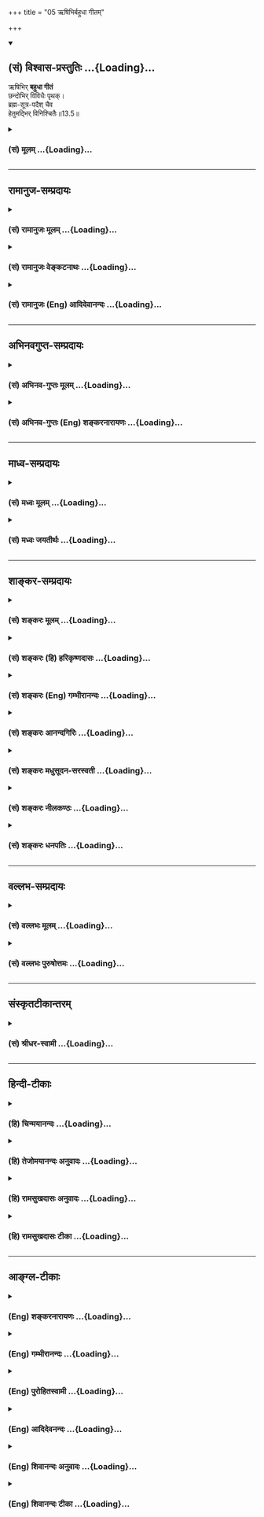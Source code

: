 +++
title = "05 ऋषिभिर्बहुधा गीतम्"

+++
<div class="js_include" newlevelforh1="2" title="(सं) विश्वास-प्रस्तुतिः" unfilled url="/mahAbhAratam/vyAsaH/shlokashaH/06-bhIShma-parva/03-bhagavad-gItA-parva/saMskRtam/vishvAsa-prastutiH/13_xetra-xetrajna-yogaH/05_RShibhirbahudhA_g.md">
<details open><summary><h2>(सं) विश्वास-प्रस्तुतिः ...{Loading}...</h2></summary>

ऋषिभिर् **बहुधा गीतं**  
छन्दोभिर् विविधैः पृथक्।  
ब्रह्म-सूत्र-पदैश् चैव  
हेतुमद्भिर् विनिश्चितैः॥13.5॥
</details>
</div>
<div class="js_include collapsed" newlevelforh1="3" title="(सं) मूलम्" unfilled url="/mahAbhAratam/vyAsaH/shlokashaH/06-bhIShma-parva/03-bhagavad-gItA-parva/saMskRtam/mUlam/13_xetra-xetrajna-yogaH/05_RShibhirbahudhA_g.md">
<details><summary><h3>(सं) मूलम् ...{Loading}...</h3></summary>

ऋषिभिर्बहुधा गीतं छन्दोभिर्विविधैः पृथक्।  
ब्रह्मसूत्रपदैश्चैव हेतुमद्भिर्विनिश्चितैः।।13.5।।
</details>
</div>


_________________
## रामानुज-सम्प्रदायः
<div class="js_include collapsed" newlevelforh1="3" title="(सं) रामानुजः मूलम्" unfilled url="/mahAbhAratam/vyAsaH/shlokashaH/06-bhIShma-parva/03-bhagavad-gItA-parva/saMskRtam/rAmAnujaH/mUlam/13_xetra-xetrajna-yogaH/05_RShibhirbahudhA_g.md">
<details><summary><h3>(सं) रामानुजः मूलम् ...{Loading}...</h3></summary>

।।13.4।। तद् इदं क्षेत्रक्षेत्रज्ञयाथात्म्यम् **ऋषिभिः** पराशरादिभिः
**बहुधा** बहुप्रकारं **गीतम्**अहं त्वं च तथान्ये च भूतैरुह्याम पार्थिव।
गुणप्रवाहपतितो भूतवर्गोऽपि यात्ययम्।। कर्मवश्या गुणा ह्येते सत्त्वाद्याः
पृथिवीपते। अविद्यासञ्चितं कर्म तच्चाशेषेषु जन्तुषु।। आत्मा शुद्धोऽक्षरः
शान्तो निर्गुणः प्रकृतेः परः। प्रवृद्ध्यपचयौ नास्य चैकस्याखिलजन्तुषु।।
(वि॰ पु॰ 2।13।69 -- 71) तथापिण्डः पृथग्यतः पुंसः
शिरःपाण्यादिलक्षणः।। ततोऽहमिति कुत्रैतां संज्ञां राजन्करोम्यहम्।। (वि॰
पु॰ 2।13।89) तथा चकिं त्वमेतच्छिरः किं नु ग्रीवा तव तथोदरम्। किमु
पादादिकं त्वं वै तवैतत्किं महीपते।। समस्तावयवेम्यस्त्वं पृथक् भूप
व्यवस्थितः। कोऽहमित्येव निपुणो भूत्वा चिन्तय पार्थिव।। (वि॰ पु॰
2।13।102103) इति।  
  
एवं विविक्तयोः द्वयोः वासुदेवात्मकत्वं च आहुः -- इन्द्रियाणि मनो बुद्धिः
सत्त्वं तेजो बलं धृतिः। वासुदेवात्मकान्याहुः क्षेत्रं क्षेत्रज्ञमेव च।।
(महा॰ शान्तिपर्व 149।136) इति।  
  
**छन्दोभिः विविधैः** पृथक् पृथग्विधैः छन्दोभिः ऋग्यजुः सामाथर्वभिः
देहात्मनोः स्वरूपं **पृथग्** गीतम् -- तस्माद्वा एतस्माद् आत्मन आकाशः
संभूतः आकाशाद् वायुः; वायोरग्निः; अग्नेरापः; अद्भ्यः पृथिवी; पृथिव्या
ओषधयः; ओषधीभ्योऽन्नम्; अन्नात् पुरुषः; स वा एष पुरुषः अन्नरसमयः (तै॰ उ॰
2।1) इति शरीरस्वरूपम् अभिधाय तस्माद् अन्तरं प्राणमयं तस्मात् च अन्तरं
मनोमयम् अभिधायतस्माद्वा एतस्मान्मनोमयादन्योऽन्तर आत्मा विज्ञानमयः (तै॰
उ॰ 2।4) इति क्षेत्रज्ञस्वरूपम् अभिधायतस्माद्वा एतस्माद्विज्ञानमयात्
अन्योऽन्तर आत्मानन्दमयः (तै॰ उ॰ 2।5) इति क्षेत्रज्ञस्य अपि अन्तरात्मतया
आनन्दमयः परमात्मा अभिहितः। एवम् ऋक्सामाथर्वसु च तत्र तत्र
क्षेत्रक्षेत्रज्ञयोः पृथग्भावः तयोः ब्रह्मात्मकत्वं च सुस्पष्टं गीतम्।  
  
ब्रह्मसूत्रपदैः च एव ब्रह्मप्रतिपादनसूत्राख्यैः पदैः शारीरकसूत्रैः
**हेतुमद्भिः** हेतुयुक्तैः। **विनिश्चितैः** निर्णयान्तैःन वियदश्रुतेः
(ब्र॰ सू॰ 2।3।1) इति आरभ्य क्षेत्रप्रकारनिर्णय
उक्तः। नात्माऽश्रुतेर्नित्यत्वाच्च ताभ्यः (ब्र॰ सू॰ 2।3।17)
इत्यारभ्यज्ञोऽत एव (ब्र॰ सू॰ 2।3।18) इत्यादिभिः
क्षेत्रज्ञयाथात्म्यनिर्णय उक्तः। परात्तु तच्छ्रुतेः (ब्र॰ सू॰ 2।3।41) इति
च भगवत्प्रवर्त्यत्वेन भगवदात्मकत्वम् उक्तम्। एवं बहुधा गीतं
क्षेत्रक्षेत्रज्ञयाथात्म्यं मया संक्षेपेण सुस्पष्टम् उच्यमानं श्रृणु इति
अर्थः।

</details>
</div>
<div class="js_include collapsed" newlevelforh1="3" title="(सं) रामानुजः वेङ्कटनाथः" unfilled url="/mahAbhAratam/vyAsaH/shlokashaH/06-bhIShma-parva/03-bhagavad-gItA-parva/saMskRtam/rAmAnujaH/venkaTanAthaH/13_xetra-xetrajna-yogaH/05_RShibhirbahudhA_g.md">
<details><summary><h3>(सं) रामानुजः वेङ्कटनाथः ...{Loading}...</h3></summary>

  
  
।।13.5।। स्वेनोपदिश्यमानस्यार्थस्येतिहासपुराणमीमांसानुगृहीतानेकश्रुतिसिद्धत्वमाह
-- ऋषिभिः इति श्लोकेन। विशदोपबृंहणवाक्यानुसारेण
अविशदवेदवाक्यार्थनिश्चयाय प्रथममृषिभिर्गीतत्वोक्तिः।
राजसतामसोपबृंहणव्यवच्छेदाय ऋषिशब्दोक्तान्विशिनष्टि --
पराशरादिभिरिति। बहुप्रकारमिति अर्थस्यैकत्वेऽपि वचनव्यक्तौ
रथचक्रनद्यादिकल्पनाप्रकारभेदः। यद्वा सङ्क्षेपविस्तारादिरूपेणेत्यर्थः।
अविविक्तदेहात्मस्वरूपस्य राज्ञो वाह्यवाहकत्वोक्तिप्रतिक्षेपार्थं वाक्यम्
-- अहं त्वं चेति। अध्यात्मगन्धिवाक्यश्रवणमूलस्य कस्त्वमिति
प्रश्नस्योत्तरं -- पिण्ड इति। शिरःपाण्यादिलक्षणः इत्यनेन
कृत्स्नैकदेशचेतनत्वविकल्पो द्योतितः। प्रतिपादितार्थस्य श्रोतर्यपि
स्वप्रत्ययेन दृढीकरणार्थं वाक्यंकिं त्वमिति। एवम्इदं शरीरम् \[13।2\] इति
श्लोकेनोक्तस्य संवादकमुपात्तम्। ननु द्वासुपर्णा इति मन्त्रे तयोरन्यः
पिप्पलं स्वाद्वत्ति इति कर्मफलभोक्ता जीव उच्यते अनश्नन्नन्यो अभिचाकशीति
\[मुं.उ.3।1।1\] इति परमात्मेति शारीरकेगुहां प्रविष्टावात्मानौ
हितद्दर्शनात् \[ब्र.सू.1।2।11\]स्थित्यदनाभ्यां च \[ब्र.सू.1।3।7\]
इत्यादिषु प्रपञ्चितम्। ब्राह्मणे तुतयोरन्यः पिप्पलं स्वाद्वत्तीति
सत्त्वम् इति जन्तुवाचिना सत्त्वशब्देन जीवमभिधायअनश्नन्नन्यो
अभिचाकशीतिअनश्नन्नन्यो अभिपश्यतीति क्षेत्रज्ञः तावेतौ सत्त्वक्षेत्रज्ञौ
तदेतत्सत्त्वं येन स्वप्नं पश्यति अथ योऽयं शारीर उपद्रष्टा स क्षेत्रज्ञः
इति क्षेत्रज्ञशब्देन परमात्मानमेवाभिधत्ते। तावेवात्र
क्षेत्रज्ञोपद्रष्ट्टशब्दौ प्रत्यभिज्ञायेतेतं प्राहुः क्षेत्रज्ञः
\[13।2\] इतिउपद्रष्टानुमन्ता \[13।23\] इति च। मनुश्चयोऽस्यात्मनः कारयिता
तं क्षेत्रज्ञं प्रचक्षते। यः करोति तु कर्माणि परमा(स भूता)त्मोच्यते
बुधैः \[मनुः12।12\] इति क्षेत्रज्ञशब्देन परमात्मानमाह।  
  
अतः कथमत्र क्षेत्रज्ञो जीव इत्युच्यते इति शङ्कामर्थात्परिहरन्क्षेत्रज्ञं
चापि मां विद्धि \[13।3\] इत्यस्य संवादकं तस्य स्वोक्तार्थानुगुण्यं
सूचयन्नवतारयति -- एवं विविक्तयोरिति। तथाच क्षेत्रज्ञशब्दस्य जीवेऽपि
प्रयोगदर्शनात्क्षेत्रज्ञो जीव इत्युपपद्यते। प्रत्येकं समुदायेन वाममेदं
शिरःममेमौ पाणीममेदं शरीरम् इति क्षेत्रवेदित्वाज्जीवस्य क्षेत्रज्ञत्वम्।
परमात्मनस्तुइदं शरीरमेतत्कर्मारम्भायैतत्कर्मफलभोगाय
इत्यादिक्षेत्रयाथात्म्यवेदितृत्वेन। एतच्चएतदवयवशः सङ्घातरूपेण च इदमहं
वेद्मि इति यो वेत्ति इति \[रा.भा.2\] भाष्येणयोऽस्यात्मनः कारयिता
\[12।12\] इति मनुवचनेन च ज्ञापितम्। एवमुपद्रष्ट्टत्वमपि जीवस्य
स्वशरीरमात्रं प्रति परमात्मनस्तु सर्वचेतनाचेतनान्
प्रतीत्युभयोरप्युपद्रष्ट्टत्वमविरुद्धम्। अतो न कस्यापि प्रमाणस्य विरोध
इति भावः। स्वरूपवैविध्यस्यछन्दोभिः इति बहुवचनेनैव लाभात् विविधशब्दः
प्रकृतप्रतिपाद्यप्रकारवैविध्यपर इत्यभिप्रायेणाह -- पृथग्विधैरिति।
पृथग्भूताः विधाः प्रतिपाद्यप्रकारा येषामिति विग्रहः। आम्नायश्छन्दसां
दण्डः इत्यादिप्रयोगानुसारेण च्छन्दश्शब्दो वेदपरः; न तु गायत्र्यादिपर
इत्यभिप्रयन्नाहऋग्यजुरिति। पृथक्छब्दस्य
ऋषिभिरुक्तात्पृथक्त्वपरत्वभ्रमव्युदासायाध्याहारानुषङ्गाभ्यां
योजयतिदेहात्मनोः स्वरूपं पृथग्गीतमिति। परस्परविलक्षणं गीतमित्यर्थः।
तद्यथा रथस्यारेषु नेमिरर्पिता; नाभावरा अर्पिताः; एवमेवैता भूतमात्राः
प्रज्ञामात्रास्वर्पिताः; प्रज्ञामात्राः प्राणेऽर्पिताः \[कौ.उ.3।9\] एष म
आत्माऽन्तर्हृदये एतद्ब्रह्मैतमितः प्रेत्याभिसम्भवितास्मि
\[छां.उ.3।14।4\] दिव्यो ह्यमूर्तः पुरुषः सबाह्याभ्यन्तरो ह्यजः। अप्राणो
ह्यमनाः शुभ्रो ह्यक्षरात्परतः परः \[मुं.उ.2।1।2\] स कारणं करणाधिपाधिपः
\[श्वे.उ.6।9\] भोक्ता भोग्यं प्रेरितारं च मत्वा \[श्वे.उ.1।12\]
जुष्टस्ततस्तेनामृतत्वमेति \[मुं.उ.3।1।1\] इत्यादिकमभिप्रेत्याह --
एवमृक्सामाथर्वस्विति। ब्रह्मसूत्र -- इत्यत्र लुप्तषष्ठ्यर्थः सम्बन्धः
प्रतिपादकत्वमित्यभिप्रेत्यसूत्रपदैः इत्यत्र षष्ठीसमासभ्रमं
वारयतिब्रह्मप्रतिपादनसूत्राख्यैः पदैरिति।
फलितमाहशारीरकसूत्रैरिति। हेतुयुक्तैरिति हेतुप्रतिपादकैरित्यर्थः। कर्मणि
क्ताश्रयणे प्रयोजनाभावाद्विशेषतो निश्चितं येषामिति भावे क्तं बहुव्रीहिं
चाभिप्रेत्याहनिर्णयान्तैरिति; निर्णयफलकैरित्यर्थः। न
वियदश्रुतेरित्यारभ्येत्यनेन -- अस्ति तु \[ब्र.सू.2।3।2\] इत्यादिकं
सूत्रषट्कंएतेन मातरिश्वा व्याख्यातः \[ब्र.सू.2।3।8\]तेजोऽतस्तथा ह्याह
\[ब्र.सू.2।3।10\]आपः \[ब्र.सू.2।3।11\]पृथिवी \[ब्र.सू.2।3।12\] इति
सूत्रचतुष्टयं च विवक्षितम्। उक्त इति -- अनेनाकाशादीनामुत्पत्तिकथनेन
तत्सङ्घातात्मकक्षेत्रयाथात्म्यमुक्तप्रायमिति भावः। नात्मा
श्रुतेरित्यारभ्येत्यनेनज्ञोऽत एव; उत्क्रान्तिगत्यागतीनां; स्वात्मना
चोत्तरयोः; नाणुरतच्छ्रुतेरिति चेन्नेतराधिकारात्; स्वशब्दोन्मानाभ्यां च;
अविरोधश्चन्दनवत्; अवस्थितिवैशेष्यादिति चेन्नाभ्युपगमाद्धृदि हि; गुणाद्वा
लोकवत्; व्यतिरेको गन्धवत् तथाच दर्शयति; पृथगुपदेशात्; तद्गुणसारत्वात्तु
तद्व्यपदेशः प्राज्ञवत्; यावदात्मभावित्वाच्च न दोषस्तद्दर्शनात्;
पुंस्त्वादिवत्त्वस्य सतोऽभिव्यक्तियोगात्;
नित्योपलब्ध्यनुपलब्धिप्रसङ्गोऽन्यतरनियमो वाऽन्यथा; कर्ता
शास्त्रार्थवत्त्वात्; उपादानाद्विहारोपदेशाच्च; व्यपदेशाच्च क्रियायां न
चेन्निदेशविपर्ययः; उपलब्धिवदनियमः; शक्तिविपर्ययात्; समाध्यभावाच्च; यथाच
तक्षोभयधा; परात्तु तच्छ्रुतेः \[ब्र.सू.2।3।1740\] इत्यन्तं
सूत्रजातमभिप्रेतम्। इत्यारभ्य ज्ञोऽत एवेत्यादिभिरिति पाठे
इत्यादिशब्देनैतद्विवक्षितम्। भगवत्प्रवर्त्यत्वेनेति; चेतनं प्रति नियमेन
नियाम्यद्रव्यत्वस्य शरीरलक्षणत्वादिति भावः। श्रुत्यादिभिः
प्रतिपादितस्यैव क्षेत्रक्षेत्रज्ञयाथात्म्यस्य ज्ञातुं शक्यत्वात्त्वत्तः
किमर्थं श्रोतव्यमित्याशङ्कापरिहाराय पूर्वोक्तंतत्समासेन मे शृणु \[13।4\]
इत्येतदत्र सङ्गमय्य तत्तात्पर्यमाह -- एवं बहुधा गीतमित्यादि।
क्षेत्रक्षेत्रज्ञयाथात्म्यस्य श्रुत्यादिभिरतिविस्तरेण बहुधा गीतत्वात्
किञ्चिज्ज्ञेन स्पष्टमवगन्तुमशक्यत्वात्सर्वज्ञेन मया सङ्क्षेपेण
सुस्पष्टमुच्यमानं तच्छ्रोतव्यमिति भावः। ,

</details>
</div>
<div class="js_include collapsed" newlevelforh1="3" title="(सं) रामानुजः (Eng) आदिदेवानन्दः" unfilled url="/mahAbhAratam/vyAsaH/shlokashaH/06-bhIShma-parva/03-bhagavad-gItA-parva/saMskRtam/rAmAnujaH/english/AdidevAnandaH/13_xetra-xetrajna-yogaH/05_RShibhirbahudhA_g.md">
<details><summary><h3>(सं) रामानुजः (Eng) आदिदेवानन्दः ...{Loading}...</h3></summary>

13.5 It is this truth regarding the Kestra and Ksetrajna that has been sung in various ways by Parasara and others seers. For example, 'I and you and others are composed of the elements; and the elements, following the stream of alities, assume a shape; these alities, Sattva and the rest, are dependent on Karma; and Karma, accumulated by nescience,
influences the condition of all beings. The self is pure, imperishable,
tranil, void of alities and is pre-eminent over Prakrti' (V. P.,
2.13.69-71). Similarly: 'The body, characterised by head, hands, feet and the like is different from Purusa.' Which of these can I designate by the name I;' (Ibid., 2.13.89). And also: 'Are you the head or the belly; Are you indeed the feet and other limbs, or do they belong to you, O King; You are distinct in your nature from all your members, O King. Know, O King, and understand "Who am I" '. (Ibid., 1.13.102-3).
Moreover they state that Vasudeva constitutes the Self of the distinct entities (Ksetra and Ksetrajna): 'The senses, Manas, Buddhi, vigour,
splendour, strength, courage, both Ksetra and Ksetrajna have Vasudeva for their self. (Ma. Bha. Sa., 149.136). In various distinctive hymns,
namely, in the Vedas, Rg, Yajus, Saman and Atharvan, the distinction of body and the self has been sung. The nature of the body is described in the following text: 'From this Self, verily, ether arose; from the ether, air; from air, fire; from fire, water; from water, the earth;
from the earth, herbs; from the herbs, food; from food, the person. The same person, verily, consists of the essence of food' (Tai. U., 2.1.2).
Afterwards that which is inner than this (body) and which consists of Prana (or the vital breath), and that which is inner than this and which consists of mind are described. The nature of Ksetrjna is stated in the passage: 'Verily, other than, and within, that one that consists of mind, that (the individual Self) consists of understanding' (Ibid.,
2.4.2). Later, the Supreme Brahman is stated in the text; 'Verily, other than, and within, that one consisting of understanding, is the Supreme Self that consists of bliss' (Ibid., 1.5.2). This is stated to be the Surpeme Self, consisting of bliss, as forming the inner Self of the individual self. Similarly in the three Vedas, Rg, Saman and Atharvan,
here and there, the distinctive existence of the Ksetra and the Ksetrajna is affirmed with Brahman for their Self. Likewise, the same purpose is taught in the words of the Brahma-sutras, namely, the aphorisms about Brahman, known also as the Sariraka-sutras, which are characterised by reasoning, decision and conclusion. In the Sutras commencing with, 'Not ether, on account of the absence of the Sruti' (B.
S., 2.3.1), the nature and the mode of the Ksetra is determined. In the Sutras commencing with 'Not the self, on account of the Sruti and on account of the eternity, (which is made out) from them' (Ibid., 2.3.18),
the true nature of the Ksetrajna is determined. In the Sutras 'But from the Supreme, this being declared by Sruti' (Ibid., 2.3.40), that Ksetrajna has the Lord for Its Self on account of Its being under the control of the Lord, is declared. It has been sung in various ways; the meaning of this Sloka is this: Listen about the truths of the Ksetra and the Ksetrajna which have been expounded in numerous ways and declared by Me in a lucid and brief manner.

</details>
</div>


_________________
## अभिनवगुप्त-सम्प्रदायः
<div class="js_include collapsed" newlevelforh1="3" title="(सं) अभिनव-गुप्तः मूलम्" unfilled url="/mahAbhAratam/vyAsaH/shlokashaH/06-bhIShma-parva/03-bhagavad-gItA-parva/saMskRtam/abhinava-guptaH/mUlam/13_xetra-xetrajna-yogaH/05_RShibhirbahudhA_g.md">
<details><summary><h3>(सं) अभिनव-गुप्तः मूलम् ...{Loading}...</h3></summary>

।।13.4 -- 13.5।। तत्क्षेत्रमिति। ऋषिभिरिति। येन विकारं गच्छति यद्विकारि।
समासेनेति अविभागेनैव सर्वान्प्रश्नान् +++(S;;K एतान् (S तान्)+++ प्रश्नान्)
साधारणोत्तरेण परिच्छिनत्ति। यद्यपि च ऋषिभिर्बहुधा वेदैश्चोक्तमेतत्।
तथापि समासेनाहं व्याचक्षे इति।

</details>
</div>
<div class="js_include collapsed" newlevelforh1="3" title="(सं) अभिनव-गुप्तः (Eng) शङ्करनारायणः" unfilled url="/mahAbhAratam/vyAsaH/shlokashaH/06-bhIShma-parva/03-bhagavad-gItA-parva/saMskRtam/abhinava-guptaH/english/shankaranArAyaNaH/13_xetra-xetrajna-yogaH/05_RShibhirbahudhA_g.md">
<details><summary><h3>(सं) अभिनव-गुप्तः (Eng) शङ्करनारायणः ...{Loading}...</h3></summary>

13.4-5 Tat Ksetram etc. Rsibhih etc. Why it modifies : due to what this
\[Field\] suffers modification. Collectively : not at all separately
(one by one). \[The Bhagavat\] decides all the estions in a general way.
Of course, many a time in many a way this has been declared by the seers
and by the scritpures. But, let Me (the Bhagavat) explain this
collectively (briefly).

</details>
</div>


_________________
## माध्व-सम्प्रदायः
<div class="js_include collapsed" newlevelforh1="3" title="(सं) मध्वः मूलम्" unfilled url="/mahAbhAratam/vyAsaH/shlokashaH/06-bhIShma-parva/03-bhagavad-gItA-parva/saMskRtam/madhvaH/mUlam/13_xetra-xetrajna-yogaH/05_RShibhirbahudhA_g.md">
<details><summary><h3>(सं) मध्वः मूलम् ...{Loading}...</h3></summary>

।।13.5।। ब्रह्मसूत्राणि शारीरकम्।

</details>
</div>
<div class="js_include collapsed" newlevelforh1="3" title="(सं) मध्वः जयतीर्थः" unfilled url="/mahAbhAratam/vyAsaH/shlokashaH/06-bhIShma-parva/03-bhagavad-gItA-parva/saMskRtam/madhvaH/jayatIrthaH/13_xetra-xetrajna-yogaH/05_RShibhirbahudhA_g.md">
<details><summary><h3>(सं) मध्वः जयतीर्थः ...{Loading}...</h3></summary>

।।13.5।। ब्रह्मणः सूचकानि वाक्यानि ब्रह्मसूत्राणि (शं.) इति कश्चित्।
ततश्च छन्दसामृषिवाक्यानां च तथात्वात् ऋषिभिरित्यादिकं वृथा स्यादित्यतो
रूढिमाश्रित्याह -- **ब्रह्मे**ति।

</details>
</div>


_________________
## शाङ्कर-सम्प्रदायः
<div class="js_include collapsed" newlevelforh1="3" title="(सं) शङ्करः मूलम्" unfilled url="/mahAbhAratam/vyAsaH/shlokashaH/06-bhIShma-parva/03-bhagavad-gItA-parva/saMskRtam/shankaraH/mUlam/13_xetra-xetrajna-yogaH/05_RShibhirbahudhA_g.md">
<details><summary><h3>(सं) शङ्करः मूलम् ...{Loading}...</h3></summary>

।।13.5।। --,**ऋषिभिः** वसिष्ठादिभिः **बहुधा** बहुप्रकारं **गीतं**
कथितम्। **छन्दोभिः** छन्दांसि ऋगादीनि तैः छन्दोभिः **विविधैः** नानाभावैः
नानाप्रकारैः **पृथक्** विवेकतः गीतम्। किञ्च; **ब्रह्मसूत्रपदैश्च एव**
ब्रह्मणः सूचकानि वाक्यानि ब्रह्मसूत्राणि तैः पद्यते गम्यते ज्ञायते इति
तानि पदानि उच्यन्ते तैरेव च क्षेत्रक्षेत्रज्ञयाथात्म्यम् गीतम् इति
अनुवर्तते। आत्मेत्येवोपासीत (बृह0 उ₀ 1।4।7) इत्येवमादिभिः
ब्रह्मसूत्रपदैः आत्मा ज्ञायते; **हेतुमद्भिः** युक्तियुक्तैः
**विनिश्चितैः** निःसंशयरूपैः निश्चितप्रत्ययोत्पादकैः इत्यर्थः।। स्तुत्या
अभिमुखीभूताय अर्जुनाय आह भगवान् --,

</details>
</div>
<div class="js_include collapsed" newlevelforh1="3" title="(सं) शङ्करः (हि) हरिकृष्णदासः" unfilled url="/mahAbhAratam/vyAsaH/shlokashaH/06-bhIShma-parva/03-bhagavad-gItA-parva/saMskRtam/shankaraH/hindI/harikRShNadAsaH/13_xetra-xetrajna-yogaH/05_RShibhirbahudhA_g.md">
<details><summary><h3>(सं) शङ्करः (हि) हरिकृष्णदासः ...{Loading}...</h3></summary>

।।13.5।। श्रोताकी बुद्धिमें रुचि उत्पन्न करनेके लिये; उस कहे जानेवाले
क्षेत्र और क्षेत्रज्ञके यथार्थ स्वरूपकी स्तुति करते हैं --, ( यह क्षेत्र
और क्षेत्रज्ञका तत्त्व ) वसिष्ठादि ऋषियोंद्वारा बहुत प्रकारसे कहा गया है
और ऋग्वेदादि नाना प्रकारके श्रुतिवाक्योंद्वारा भी पृथक्पृथक् --
विवेचनपूर्वक कहा गया है। तथा संशयरहित निश्चित ज्ञान उत्पन्न करनेवाले
विनिश्चित और युक्तियुक्त ब्रह्मसूत्रके पदोंसे भी कहा गया है। जो वाक्य
ब्रह्मके सूचक हैं उसका नाम ब्रह्मसूत्र है; उनके द्वारा ब्रह्म पाया जाता
है -- जाना जाता है; इसलिये उनको पद कहते हैं; उनसे भी क्षेत्र और
क्षेत्रज्ञका तत्त्व कहा गया है क्योंकि केवल आत्मा ही सब कुछ है ऐसी
उपासना करनी चाहिये इत्यादि ब्रह्मसूचक पदोंसे ही आत्मा जाना जाता है।

</details>
</div>
<div class="js_include collapsed" newlevelforh1="3" title="(सं) शङ्करः (Eng) गम्भीरानन्दः" unfilled url="/mahAbhAratam/vyAsaH/shlokashaH/06-bhIShma-parva/03-bhagavad-gItA-parva/saMskRtam/shankaraH/english/gambhIrAnandaH/13_xetra-xetrajna-yogaH/05_RShibhirbahudhA_g.md">
<details><summary><h3>(सं) शङ्करः (Eng) गम्भीरानन्दः ...{Loading}...</h3></summary>

13.5 Gitam, It has been sung of, spoken of; bahudha, in various ways;
rsibhih, by the Rsis, by Vasistha and others; sung prthak, separately;
vividhaih, by the different kinds of; chandobhih, Vedic texts-chandas
mean the Rg-veda etc; by them; ca, and; besides, hetumadbhih, by the
rational; and viniscitaih, by the convincing, i.e. by those which are
productive of certain knowledge-not by those which are in an ambiguous
form; brahma-sutra-padaih eva, sentences themselves which are indicative
of and lead to Brahman. Brahma-sutras are the sentences indicative of
Brahman. They are called padani since Brahman is reached, known, through
them. By them indeed has been sung the true nature of the field and the
Knower of the field (-this is understood). The Self is verily known
through such sentences as, 'The Self alone is to be meditated upon' (Br.
1.4.7), which are indicative of and lead to Brahman. To Arjuna who had
become interested as a result of the eulogy, the Lord says:

</details>
</div>
<div class="js_include collapsed" newlevelforh1="3" title="(सं) शङ्करः आनन्दगिरिः" unfilled url="/mahAbhAratam/vyAsaH/shlokashaH/06-bhIShma-parva/03-bhagavad-gItA-parva/saMskRtam/shankaraH/AnandagiriH/13_xetra-xetrajna-yogaH/05_RShibhirbahudhA_g.md">
<details><summary><h3>(सं) शङ्करः आनन्दगिरिः ...{Loading}...</h3></summary>

।।13.5।। क्षेत्रादियाथात्म्यस्तुत्या प्रलोभिताय किं तदिति जिज्ञासवे
यथोद्देशं क्षेत्रं निर्दिशति -- **स्तुत्येति।** महत्त्वे हेतुमाह --
**सर्वेति।** भूतशब्देन स्थूलानामपि विशेषाभावाद्ग्रहे का
हानिरित्याशङ्क्याह -- **स्थूलानीति।** अहंकारोऽहंप्रत्ययलक्षण इति
संबन्धः। भूतानां प्रातीतिकत्वेनाभिमानमात्रात्मत्वं मत्वाहंकारं विशिनष्टि
-- **महाभूतेति।** महतः परमित्यादौ प्रसिद्धं महच्छब्दार्थमहंकारहेतुमाह --
**अहंकारेति।** ईश्वरशक्तिरित्युक्ते चैतन्यमपि शङ्क्येत तदर्थमाह --
**ममेति।** अवधारणरूपमर्थमेव स्फुटयति -- **एतावत्येवेति।**
पञ्चतन्मात्राण्यहंकारो महदव्याकृतमित्यष्टधा भिन्नत्वम्। मूलप्रकृत्या सह
तन्मात्रादिभेदानां समुच्चयश्चकारार्थः। दशेन्द्रियाण्येव विभज्य
व्युत्पादयति -- **श्रोत्रेत्यादिना।** तदेव प्रश्नद्वारा स्फुटयति --
**किं तदिति।** शब्दादिविषयशब्देन स्थूलानि भूतानि गृह्यन्ते। उक्तेषु
तन्मात्रादिषु तन्त्रान्तरीयसंमतिमाह --
**तानीति।**मूलप्रकृतिरविकृतिर्महदाद्याः प्रकृतिविकृतयः सप्त। षो़डशकश्च
विकारः इति पठन्ति।

</details>
</div>
<div class="js_include collapsed" newlevelforh1="3" title="(सं) शङ्करः मधुसूदन-सरस्वती" unfilled url="/mahAbhAratam/vyAsaH/shlokashaH/06-bhIShma-parva/03-bhagavad-gItA-parva/saMskRtam/shankaraH/madhusUdana-sarasvatI/13_xetra-xetrajna-yogaH/05_RShibhirbahudhA_g.md">
<details><summary><h3>(सं) शङ्करः मधुसूदन-सरस्वती ...{Loading}...</h3></summary>

।।13.5।। कैर्विस्तरेणोक्तस्यायं संक्षेप इत्यपेक्षायां
श्रोतृबुद्धिप्ररोचनार्थं स्तुवन्नाह -- ऋषिभिरिति।
ऋषिभिर्वसिष्ठादिभिर्योगशास्त्रेषु धारणाध्यानविषयत्वेन बहुधा गीतं
निरूपितम्। एतेन धर्मशास्त्रप्रतिपाद्यत्वमुक्तम्।
विविधैर्नित्यनैमित्तिककाम्यकर्मादिविषयैः छन्दोभिः
ऋगादिमन्त्रैर्ब्राह्मणैश्चः पृथग्विवेकतो गीतम्। एतेन
कर्मकाण्डप्रतिपाद्यत्वमुक्तम्। ब्रह्मसूत्रपदैश्चैव ब्रह्म सूत्र्यते
सूच्यते किंचिद्व्यवधानेन प्रतिपाद्यत एभिरिति ब्रह्मसूत्राणि। यतो वा इमानि
भूतानि जायन्ते। येन जातानि जीवन्ति। यत्प्रयन्त्यभिसंविशन्ति इत्यादीनि
तटस्थलक्षणपराण्युपनिषद्वाक्यानि। तथा पद्यते ब्रह्म
साक्षात्प्रतिपाद्यत,एभिरिति पदानि स्वरूपलक्षणपराणिसत्यं ज्ञानमनन्तं
ब्रह्म इत्यादीनि तैर्ब्रह्मसूत्रैः पदैश्च हेतुमद्भिःसदेव सोम्येदमग्र
आसीदेकमेवाद्वितीयम् इत्युपक्रम्यतद्धैक आहुरसदेवेदमग्र आसीदेकमेवाद्वितीयं
तस्मादसतः सज्जायेत इति नास्तिकमतमुपन्यस्यकुतस्तु खलु सोम्यैवं स्यादिति
होवाच कथमसतः सज्जायेत इत्यादियुक्तीः प्रतिपादयद्भिः। विनिश्चितैः
उपक्रमोपसंहारैकवाक्यतया संदेहशून्यार्थप्रतिपादकैः बहुधा गीतं च। एतेन
ज्ञानकाण्डप्रतिपाद्यत्वमुक्तम्। एवमेतैरतिविस्तरेणोक्तं
क्षेत्रक्षेत्रज्ञयाथात्म्यं संक्षेपेण तुभ्यं कथयिष्यामि
तच्छृण्वित्यर्थः। अथवा ब्रह्मसूत्राणि च तानि पदानि चेति कर्मधारयः। तत्र
विद्यासूत्राणिआत्मेत्येवोपासीत इत्यादीनि; अविद्यासूत्राणिन स वेद यथा
पशुः इत्यादीनि तैर्गीतमिति।

</details>
</div>
<div class="js_include collapsed" newlevelforh1="3" title="(सं) शङ्करः नीलकण्ठः" unfilled url="/mahAbhAratam/vyAsaH/shlokashaH/06-bhIShma-parva/03-bhagavad-gItA-parva/saMskRtam/shankaraH/nIlakaNThaH/13_xetra-xetrajna-yogaH/05_RShibhirbahudhA_g.md">
<details><summary><h3>(सं) शङ्करः नीलकण्ठः ...{Loading}...</h3></summary>

।।13.5।। वक्ष्यमाणेऽर्थे प्रमाणमाह -- **ऋषिभिरिति।**
ऋषिभिर्वसिष्ठाद्यैर्बहुधा गीतं योगवासिष्ठादौ प्रतिपादितम्।
छन्दोभिर्वेदैर्मन्त्रैर्वा पृथक् प्रतिशाखमनेकप्रकारं गीतम्।
ब्रह्मसूत्रपदैः ब्रह्मणः सूचकानि पदानि समुच्चित्य वाक्यभावमापन्नानि
तैर्ब्रह्मसूचकैर्ब्राह्मणवाक्यैः। तत्त्वमसीत्याद्यैरित्यर्थः।
हेतुमद्धिःअन्नेन सोम्य शुङ्गेनापोमूलमन्विच्छ अद्भिः सोम्य शुङ्गेन
तेजोमूलमन्विच्छ तेजसा सोम्य शुङ्गेन सन्मूलमन्विच्छ सन्मूलाः,सोम्येमाः
प्रजाः इत्यादिना कार्यलिङ्गान्यनुमानानि ब्रह्माधिगमाय प्रदर्शयन्तो
हेतवस्तद्वद्भिः। विनिश्चितैरसकृदभ्यासेन सकलशङ्कापङ्कक्षालनेन
निश्चितार्थैः क्षेत्रक्षेत्रज्ञयोः स्वरूपमेतैः सर्वैर्यद्गीतं
तच्छृण्विति पूर्वेण संबन्धः।

</details>
</div>
<div class="js_include collapsed" newlevelforh1="3" title="(सं) शङ्करः धनपतिः" unfilled url="/mahAbhAratam/vyAsaH/shlokashaH/06-bhIShma-parva/03-bhagavad-gItA-parva/saMskRtam/shankaraH/dhanapatiH/13_xetra-xetrajna-yogaH/05_RShibhirbahudhA_g.md">
<details><summary><h3>(सं) शङ्करः धनपतिः ...{Loading}...</h3></summary>

।।13.5।। श्रोतृप्ररोचनाय क्षेत्रक्षेत्रज्ञयाथात्म्यं स्तौति -- ऋषिभिरिति।
ऋषिभिर्वसिष्ठादिभिर्वासिष्ठातौ बहुधा बहुप्रकारं गीतं कथितम्। न
केवलमाप्तोक्तमेव क्षेत्रादियाथात्म्ये प्रमाणमपितु छन्दांसीत्याह।
छन्दोभिऋःगादिभिर्विविधैः शाखामेदेन नानाप्रकारैः पृथग्विवेकतो गीतम्।
उक्तार्थे श्रुतिस्मृती प्रमाणमभिधाय युक्तमाह -- ब्रह्मेति। ब्रह्मणः
सूचकानि वाक्यानि ब्रह्मसूत्राणिः तैः पद्यते ज्ञायते ब्रह्मेति तानि
पदान्युचयन्ते तैरेवं क्षेत्रक्षेत्रज्ञयाथात्म्यं गीतं इत्यनुवर्तते।
आत्मेत्येवोपासीतेत्येवमादिभिर्हि ब्रह्मसूत्रपदैः आत्मा ज्ञायते
हेतुमद्भिर्युक्तियुक्तैः विनिश्चितेः न संशयरुपैः निश्चितप्रत्ययोत्पादकैः
इति भाष्ये। आदिपदात्यतो वा इमानि भूतानि जायन्ते येन जातानि जीवन्ति
यत्प्रयन्त्यभिसंविशन्ति; सत्यं ज्ञानमनन्तं ब्रह्म; तत्त्वमसि;
ब्रह्मविदाप्नोति परं; न स वेद यथा पशुः इत्यादीनि सूत्रपदानि गृह्यन्ते।
तथैच ब्रह्मसूत्राणि च तानि पदानीति भाष्योक्तलघुभूतकर्मधारयं विहाय
ब्रह्मसूत्राणि च पदानि चेति समासो न प्रदर्शनीयः फलाभावात्।
हेतुमद्भिर्युक्तियुक्तैःसदेव सोभ्येदमग्र आसीत्;कथमसतः सज्जायेत इति।
तथाको ह्येवानयात्कः प्राण्यात् यदेश आकाश आनन्दो न स्यात्; एष
ह्येवानन्दयति;अन्नेन सोम्य शुङ्गेनापोमूलमन्विच्छ अद्भिः सोभ्य शुङ्गेन
तेजोमूलमन्विच्छ तेजसा सोम्य शुङ्गेन सन्मूलमन्विच्छ सन्मूलाः सोम्येमाः
प्रजाः इत्यादिभिः। यद्वाअथातो ब्रह्मजिज्ञासा इत्यादीन्यपि सूत्राण्यत्र
गृहीतानि। अन्यथा छन्दोभिरित्यादिना पौनरुक्त्यादिति मत्वा विशिनष्टि।
हेतुमद्भिरिति। यत् ऋष्यादिभिर्गीतं तत्सामासेन श्रृण्वित्यन्वयः।

</details>
</div>


_________________
## वल्लभ-सम्प्रदायः
<div class="js_include collapsed" newlevelforh1="3" title="(सं) वल्लभः मूलम्" unfilled url="/mahAbhAratam/vyAsaH/shlokashaH/06-bhIShma-parva/03-bhagavad-gItA-parva/saMskRtam/vallabhaH/mUlam/13_xetra-xetrajna-yogaH/05_RShibhirbahudhA_g.md">
<details><summary><h3>(सं) वल्लभः मूलम् ...{Loading}...</h3></summary>

।।13.5।। ऋषिभिर्बहुधा गीतमिति। क्षेत्त्रज्ञस्वरूपं बहुधा गीतं बहुप्रकारेण
निरूपितस्य विप्रकीर्णस्यार्थस्यैकेन क्रोडीकारासम्भवादिति
छन्दोभिर्ध्यानधारणाविषयत्वेन वैराजादिरूपेण नानायजनीयदेवतादिरूपेण
क्षेत्रज्ञस्वरूपमुक्तं; तत्र विविधैरनेकैः पृथक् ब्रह्मसूत्रपदैश्च
व्यासकृतैः वेदार्थसारग्रथनरूपैरतएव विनिश्चितैः हेतुमद्भिः हेतुः
साधकवाक्यंतत्तु समन्वयात् \[ब्र.सू.1।14\] इतिवदनेकयुक्तिमद्भिरपि च
बहुप्रकारेण गीतं मया तत्सर्वतः सारभूतं फलितं संगृह्योच्यते इति भावः।

</details>
</div>
<div class="js_include collapsed" newlevelforh1="3" title="(सं) वल्लभः पुरुषोत्तमः" unfilled url="/mahAbhAratam/vyAsaH/shlokashaH/06-bhIShma-parva/03-bhagavad-gItA-parva/saMskRtam/vallabhaH/puruShottamaH/13_xetra-xetrajna-yogaH/05_RShibhirbahudhA_g.md">
<details><summary><h3>(सं) वल्लभः पुरुषोत्तमः ...{Loading}...</h3></summary>

  
  
।।13.5।। बहुधान्योक्तभ्रमाभावाय प्रपञ्चयति -- ऋषिभिरिति। ऋषिभिः
स्वानुभवोत्पन्नफलनिरूपणेन बहुधा बहुप्रकारेण गीतम्। किञ्च;
छन्दोभिर्वेदैर्विविधैः कर्मज्ञानोपासनकाम्यादिभिः पृथक् भिन्नतया
अधिकारपरत्वेन गीतम्। तथैव ब्रह्मसूत्रपदैश्च ब्रह्म सूत्र्यते एभिरिति
ब्रह्मसूत्राणिजन्माद्यस्य यतः \[ब्र.सू.1।1।2\] इत्यादीनि। तथाच ब्रह्म
प्रपद्यते गम्यते एभिरिति पदानि एको देवो बहुधा निविष्टः \[तै.आ.3।14\]
इत्यादीनि तैर्बहुधा श्रुत्यनुसारेणैव गीतम्। कीदृशैस्तैः हेतुमद्भिः
सहेतुकैः को ह्येवान्यात् कः प्राण्यात्; यदेष आकाश आनन्दो न स्यात्
\[तै.उ.2।7\] एष ह्येव तं साधु कर्म कारयति \[कौ.उ.3।9\] इत्यादिभिः।
विनिश्चितैः निस्सन्दिग्धैः स्वानुभवप्रतिपादकैरित्यर्थः। एवं
विस्तरेणैतैरुक्तं दुर्बोधं याथातथ्येन तत् समासेन मे मत्तः उक्तं शृणु।
कथयामीत्यर्थः।  
  

</details>
</div>


_________________
## संस्कृतटीकान्तरम्
<div class="js_include collapsed" newlevelforh1="3" title="(सं) श्रीधर-स्वामी" unfilled url="/mahAbhAratam/vyAsaH/shlokashaH/06-bhIShma-parva/03-bhagavad-gItA-parva/saMskRtam/shrIdhara-svAmI/13_xetra-xetrajna-yogaH/05_RShibhirbahudhA_g.md">
<details><summary><h3>(सं) श्रीधर-स्वामी ...{Loading}...</h3></summary>

।।13.5।। कैर्विस्तरेणोक्तस्यायं संक्षेप इत्यपेक्षायामाह **-- ऋषिभिरिति।**
ऋषिभिर्वसिष्ठादिभिर्योगशास्त्रेषु ध्यानधारणादिविषयत्वेन वैराजादिरूपेण
बहुधा गीतं निरूपितम्; विविधैर्विचित्रैश्च
नित्यनैमित्तिककाम्यविषयैश्छन्दोभिर्वेदैर्नानायजनीयदेवतादिरूपेण गीतं;
ब्रह्मणः सूत्रैः पदैश्च। ब्रह्म सूत्र्यते सूच्यत एभिरिति
ब्रह्मसूत्राणियतो वा इमानि भूतानि जायन्ते इत्यादीनि
तटस्थलक्षणपराण्युपनिषद्वाक्यानि; तथाच ब्रह्म पद्यते गम्यते
साक्षाज्ज्ञायत एभिरिति पदानि स्वरूपलक्षणपराणिसत्यं ज्ञानमनन्तं ब्रह्म
इत्यादीनि तैश्च बहुधा गीतम्। किंच हेतुमद्भिःसदेव सोम्येदमग्र आसीत्कथमसतः
सज्जायेत इति तथाको ह्येवान्यात्कः प्राण्यात्; यदेष आकाश आनन्दो न स्यात्;
एष ह्येवानन्दयति इत्यादियुक्तिमद्भिः। अन्यादपानचेष्टां कः कुर्यात्;
प्राण्यात्प्राणानां व्यापारं को वा कुर्यात् इति पदयोरर्थः।
विनिश्चितैरुपक्रमोपसंहारैकवाक्यतया असंदिग्धार्थप्रतिपादकैरित्यर्थः।
तदेवमेतैर्विस्तरेणोक्तं दुःसंग्रहं संक्षेपतस्तुभ्यं कथयिष्यामि
तच्छृण्विवत्यर्थः। यद्वाअथातो ब्रह्मजिज्ञासा इत्यादीनि ब्रह्मसूत्राणि
गृह्यन्ते; तान्येव ब्रह्म पद्यते निश्चीयत एभिरिति पदानि;
तैर्हेतुमद्भिःईक्षतेर्नाशब्दम्आनन्दमयोऽभ्यासात्
इत्यादिभिर्युक्तिमद्भिर्विनिश्चितार्थैः। शेषं समानम्।

</details>
</div>


_________________
## हिन्दी-टीकाः
<div class="js_include collapsed" newlevelforh1="3" title="(हि) चिन्मयानन्दः" unfilled url="/mahAbhAratam/vyAsaH/shlokashaH/06-bhIShma-parva/03-bhagavad-gItA-parva/hindI/chinmayAnandaH/13_xetra-xetrajna-yogaH/05_RShibhirbahudhA_g.md">
<details><summary><h3>(हि) चिन्मयानन्दः ...{Loading}...</h3></summary>

।।13.5।। प्रस्तुत अध्याय में जो विवेचन किया जा रहा है वह कोई व्यर्थ का
भाषण अथवा श्रीकृष्ण की बुद्धि की कल्पना मात्र नहीं है। यहाँ भगवान् स्वयं
ही स्पष्ट कहते हैं कि ऋषियों द्वारा अनुभूत और प्रतिपादित सत्य की ही वे
पुनर्घोषणा कर रहे हैं। संक्षेप में; उपनिषदों के प्रतिपाद्य ब्रह्मतत्त्व
का ही निरूपण इस अध्याय का विषय है। कोई व्यक्ति प्रश्न कर सकता है कि क्यों
हम उपनिषद् के ऋषियों के कथनों को तत्परता से स्वीकार करें ऐसा प्रश्न केवल
वे ही लोग कर सकते हैं; जिन्हें ऋषियों के प्रति अश्रद्धा है। भगवान्
श्रीकृष्ण कहते हैं कि यदि हमे ऋषियों के प्रति महान् आदर और सम्मान नहीं
भी हो; तब भी हमें उनके द्वारा प्रतिपादित सत्य को स्वीकारना ही होगा;
क्योंकि वे उपनिषद् के; निश्चित किये हुये युक्तियुक्त कथन हैं। उनके कथन
कोई बौद्धिक आलेख अथवा दैवी आज्ञायें नहीं हैं; जो साधारण असहाय जनता पर
विशेष दैवी अधिकार प्राप्त किसी देवदूत ने थोप दी हों। जब प्रमाण तर्क एवं
अनुभव के द्वारा किसी सत्य को सिद्ध किया जाता है; तब किसी भी बुद्धिमान
पुरुष को उसके युक्तियुक्त संगत होने के कारण स्वीकारना ही पड़ता है। अर्जुन
के मन में रुचि उत्पन्न करने के पश्चात् भगवान् कहते हैं,

</details>
</div>
<div class="js_include collapsed" newlevelforh1="3" title="(हि) तेजोमयानन्दः अनुवादः" unfilled url="/mahAbhAratam/vyAsaH/shlokashaH/06-bhIShma-parva/03-bhagavad-gItA-parva/hindI/tejomayAnandaH/anuvAdaH/13_xetra-xetrajna-yogaH/05_RShibhirbahudhA_g.md">
<details><summary><h3>(हि) तेजोमयानन्दः अनुवादः ...{Loading}...</h3></summary>

।।13.5।। (क्षेत्र-क्षेत्रज्ञ के विषय में) ऋषियों द्वारा विभिन्न और विविध
छन्दों में बहुत प्रकार से गाया गया है, तथा सम्यक् प्रकार से निश्चित किये
हुये युक्तियुक्त ब्रह्मसूत्र के पदों द्वारा (अर्थात् ब्रह्म के सूचक
शब्दों द्वारा) भी (वैसे ही कहा गया है)।।

</details>
</div>
<div class="js_include collapsed" newlevelforh1="3" title="(हि) रामसुखदासः अनुवादः" unfilled url="/mahAbhAratam/vyAsaH/shlokashaH/06-bhIShma-parva/03-bhagavad-gItA-parva/hindI/rAmasukhadAsaH/anuvAdaH/13_xetra-xetrajna-yogaH/05_RShibhirbahudhA_g.md">
<details><summary><h3>(हि) रामसुखदासः अनुवादः ...{Loading}...</h3></summary>

।।13.5।। (यह क्षेत्रक्षेत्रज्ञका तत्त्व) ऋषियोंके द्वारा बहुत विस्तारसे
कहा गया है तथा वेदोंकी ऋचाओं-द्वारा बहुत प्रकारसे कहा गया है और
युक्तियुक्त एवं निश्चित किये हुए ब्रह्मसूत्रके पदोंद्वारा भी कहा गया है।

</details>
</div>
<div class="js_include collapsed" newlevelforh1="3" title="(हि) रामसुखदासः टीका" unfilled url="/mahAbhAratam/vyAsaH/shlokashaH/06-bhIShma-parva/03-bhagavad-gItA-parva/hindI/rAmasukhadAsaH/TIkA/13_xetra-xetrajna-yogaH/05_RShibhirbahudhA_g.md">
<details><summary><h3>(हि) रामसुखदासः टीका ...{Loading}...</h3></summary>

।।13.5।।***व्याख्या --***  **ऋषिभिर्बहुधा गीतम् --** वैदिक मन्त्रोंके
द्रष्टा तथा शास्त्रों; स्मृतियों और पुराणोंके रचयिता ऋषियोंने अपनेअपने
(शास्त्र; स्मृति आदि) ग्रन्थोंमें जडचेतन; सत्असत्; शरीरशरीरी; देहदेही;
नित्यअनित्य आदि शब्दोंसे क्षेत्रक्षेत्रज्ञका बहुत विस्तारसे वर्णन किया
है।**छन्दोभिर्विविधैः पृथक् --** यहाँ **विविधैः** विशेषणसहित
**छन्दोभिः** पद ऋक; यजुः; साम और अथर्व -- इन चारों वेदोंके संहिता और
ब्राह्मण भागोंके मन्त्रोंका वाचक है। इन्हींके अन्तर्गत सम्पूर्ण उपनिषद्
और भिन्नभिन्न शाखाओंको भी समझ लेना चाहिये। इनमें क्षेत्रक्षेत्रज्ञका
अलगअलग वर्णन किया गया है।**ब्रह्मसूत्रपदैश्चैव हेतुमद्भिर्विनिश्चितैः
--** अनेक युक्तियोंसे युक्त तथा अच्छी तरहसे निश्चित किये हुए
ब्रह्मसूत्रके पदोंद्वारा भी क्षेत्रक्षेत्रज्ञके तत्त्वका वर्णन किया गया
है। इस श्लोकमें भगवान्का आशय यह मालूम देता है कि क्षेत्रक्षेत्रज्ञका जो
संक्षेपसे वर्णन मैं कर रहा हूँ; उसे अगर कोई विस्तारसे देखना चाहे तो वह
उपर्युक्त ग्रन्थोंमें देख सकता है।***सम्बन्ध --***  तीसरे श्लोकमें
क्षेत्रक्षेत्रज्ञके विषयमें जिन छः बातोंको संक्षेपसे सुननेकी आज्ञा दी
थी; उनमेंसे क्षेत्रकी दो बातोंका अर्थात् उसके स्वरूप और विकारोंका वर्णन
आगेके दो श्लोकोंमें करते हैं।

</details>
</div>


_________________
## आङ्ग्ल-टीकाः
<div class="js_include collapsed" newlevelforh1="3" title="(Eng) शङ्करनारायणः" unfilled url="/mahAbhAratam/vyAsaH/shlokashaH/06-bhIShma-parva/03-bhagavad-gItA-parva/english/shankaranArAyaNaH/13_xetra-xetrajna-yogaH/05_RShibhirbahudhA_g.md">
<details><summary><h3>(Eng) शङ्करनारायणः ...{Loading}...</h3></summary>

13.5. This has been sung many times by sages, and also has been clearly decided in the various Vedas in different contexts by means of \[their\]
words that are suggestive of the Brahman (i.e. in the Upanisads) and are full of reasoning.

</details>
</div>
<div class="js_include collapsed" newlevelforh1="3" title="(Eng) गम्भीरानन्दः" unfilled url="/mahAbhAratam/vyAsaH/shlokashaH/06-bhIShma-parva/03-bhagavad-gItA-parva/english/gambhIrAnandaH/13_xetra-xetrajna-yogaH/05_RShibhirbahudhA_g.md">
<details><summary><h3>(Eng) गम्भीरानन्दः ...{Loading}...</h3></summary>

13.5 It has been sung of in various ways by the Rsis, separately by the different kinds \[The different branches of Vedic texts.\] of Vedic texts, and also by the rational and convicing sentences themselves which are indicatvie of and lead of Brahman.

</details>
</div>
<div class="js_include collapsed" newlevelforh1="3" title="(Eng) पुरोहितस्वामी" unfilled url="/mahAbhAratam/vyAsaH/shlokashaH/06-bhIShma-parva/03-bhagavad-gItA-parva/english/purohitasvAmI/13_xetra-xetrajna-yogaH/05_RShibhirbahudhA_g.md">
<details><summary><h3>(Eng) पुरोहितस्वामी ...{Loading}...</h3></summary>

13.5 Seers have sung of It in various ways, in many hymns and sacred Vedic songs, weighty in thought and convincing in argument.

</details>
</div>
<div class="js_include collapsed" newlevelforh1="3" title="(Eng) आदिदेवनन्दः" unfilled url="/mahAbhAratam/vyAsaH/shlokashaH/06-bhIShma-parva/03-bhagavad-gItA-parva/english/AdidevanandaH/13_xetra-xetrajna-yogaH/05_RShibhirbahudhA_g.md">
<details><summary><h3>(Eng) आदिदेवनन्दः ...{Loading}...</h3></summary>

13.5 It has been sung by seers in various ways, in various distinctive hymns, and also in the well-reasoned and conclusive words of the Brahma-sutras.

</details>
</div>
<div class="js_include collapsed" newlevelforh1="3" title="(Eng) शिवानन्दः अनुवादः" unfilled url="/mahAbhAratam/vyAsaH/shlokashaH/06-bhIShma-parva/03-bhagavad-gItA-parva/english/shivAnandaH/anuvAdaH/13_xetra-xetrajna-yogaH/05_RShibhirbahudhA_g.md">
<details><summary><h3>(Eng) शिवानन्दः अनुवादः ...{Loading}...</h3></summary>

13.5 Sages have sung in many ways, in various distinctive chants and also in the suggestive words indicative of the Absolute, full of reasoning and decisive.

</details>
</div>
<div class="js_include collapsed" newlevelforh1="3" title="(Eng) शिवानन्दः टीका" unfilled url="/mahAbhAratam/vyAsaH/shlokashaH/06-bhIShma-parva/03-bhagavad-gItA-parva/english/shivAnandaH/TIkA/13_xetra-xetrajna-yogaH/05_RShibhirbahudhA_g.md">
<details><summary><h3>(Eng) शिवानन्दः टीका ...{Loading}...</h3></summary>

13.5 ऋषिभिः by Rishis; बहुधा in many ways; गीतम् sung; छन्दोभिः in chants; विविधैः various; पृथक् distinctive; ब्रह्मसूत्रपदैः in the suggestive words indicative of Brahman; च and; एव even; हेतुमद्भिः full of reasoning; विनिश्चितैः decisive.Commentary Many sages (such as Vasishtha) have talked about it (the true nature of the field and its knower) since ancient times. The ancient hymns; such as the Rig Veda;
have explained this in various ways.The word Brahma Sutras refers to the Vedanta Sutras written by Vyasa or Badarayanacharya in order to reconcile the mutually contradictory passages in the Upanishads. A study of the Brahma Sutras is very necessary in order to comprehend the esoteric significance of the Upanishads. The Braham Sutras are also known by the name Sariraka Sutras because fifteen Sutras in the third Pada of the second chapter deal with the Sarira or Kshetra (body).The true nature of the field and its knower has also been taught in the Brahma Sutras which deal with Brahman such as Atmanyevopasita (only as the Self; let a man meditate on It.) (Brihadaranyaka Upanishad;
I.4.7).They are full of reasoning; convincing and decisive. There is no doubt in the words or passages that treat of Brahman.

</details>
</div>
